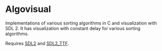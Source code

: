 # Algovisual
Implementations of various sorting algorithms in C and visualization with SDL 2. It has visualization with constant delay for various sorting algorithms.

Requires [SDL2](https://www.libsdl.org/)  and [SDL2_TTF](https://www.libsdl.org/projects/SDL_ttf/).

